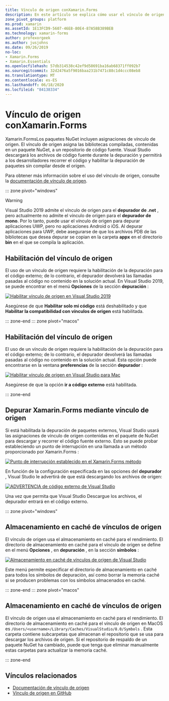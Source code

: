 ```yaml
---
title: Vínculo de origen conXamarin.Forms
description: En este artículo se explica cómo usar el vínculo de origen para depurar en Xamarin.Forms .
zone_pivot_groups: platform
ms.prod: xamarin
ms.assetId: 1E13FCD9-5607-46E8-80E4-87A58B389BEB
ms.technology: xamarin-forms
author: profexorgeek
ms.author: jusjohns
ms.date: 09/26/2019
no-loc:
- Xamarin.Forms
- Xamarin.Essentials
ms.openlocfilehash: 57db314538c42ef9d58691ba16ab68371ff092b7
ms.sourcegitcommit: 32d2476a5f9016baa231b7471c88c1d4ccc08eb8
ms.translationtype: MT
ms.contentlocale: es-ES
ms.lasthandoff: 06/18/2020
ms.locfileid: "84138334"
---
```

# <a name="source-link-with-xamarinforms"></a>Vínculo de origen conXamarin.Forms

Xamarin.FormsLos paquetes NuGet incluyen asignaciones de vínculo de origen. El vínculo de origen asigna las bibliotecas compiladas, contenidas en un paquete NuGet, a un repositorio de código fuente. Visual Studio descargará los archivos de código fuente durante la depuración y permitirá a los desarrolladores recorrer el código y habilitar la depuración de paquetes sin compilar desde el origen.

Para obtener más información sobre el uso del vínculo de origen, consulte la [documentación de vínculo de origen](/dotnet/standard/library-guidance/sourcelink).

::: zone pivot="windows"

> [!WARNING]
> Visual Studio 2019 admite el vínculo de origen para el **depurador de .net** , pero actualmente no admite el vínculo de origen para el **depurador de mono**. Por lo tanto, puede usar el vínculo de origen para depurar aplicaciones UWP, pero no aplicaciones Android o iOS. Al depurar aplicaciones para UWP, debe asegurarse de que los archivos PDB de las bibliotecas que desea depurar se copian en la carpeta **appx** en el directorio **bin** en el que se compila la aplicación.

## <a name="enable-source-link"></a>Habilitación del vínculo de origen

El uso de un vínculo de origen requiere la habilitación de la depuración para el código externo; de lo contrario, el depurador devolverá las llamadas pasadas al código no contenido en la solución actual. En Visual Studio 2019, se puede encontrar en el menú **Opciones** de la sección **depuración** :

[![Habilitar vínculo de origen en Visual Studio 2019](sourcelink-images/sourcelink-enable-pc-cropped.png)](sourcelink-images/sourcelink-enable-pc.png#lightbox)

Asegúrese de que **Habilitar solo mi código** está deshabilitado y que **Habilitar la compatibilidad con vínculos de origen** está habilitada.

::: zone-end
::: zone pivot="macos"

## <a name="enable-source-link"></a>Habilitación del vínculo de origen

El uso de un vínculo de origen requiere la habilitación de la depuración para el código externo; de lo contrario, el depurador devolverá las llamadas pasadas al código no contenido en la solución actual. Esta opción puede encontrarse en la ventana **preferencias** de la sección **depurador** :

[![Habilitar vínculo de origen en Visual Studio para Mac](sourcelink-images/sourcelink-enable-mac-cropped.png)](sourcelink-images/sourcelink-enable-mac.png#lightbox)

Asegúrese de que la opción **ir a código externo** está habilitada.

::: zone-end

## <a name="debug-xamarinforms-using-source-link"></a>Depurar Xamarin.Forms mediante vínculo de origen

Si está habilitada la depuración de paquetes externos, Visual Studio usará las asignaciones de vínculo de origen contenidas en el paquete de NuGet para descargar y recorrer el código fuente externo. Esto se puede probar estableciendo un punto de interrupción en una llamada a un método proporcionado por Xamarin.Forms :

[![Punto de interrupción establecido en el Xamarin.Forms método](sourcelink-images/breakpoint-cropped.png)](sourcelink-images/external-code-available.png#lightbox)

En función de la configuración especificada en las opciones del **depurador** , Visual Studio le advertirá de que está descargando los archivos de origen:

[![ADVERTENCIA de código externo de Visual Studio](sourcelink-images/external-code-cropped.png)](sourcelink-images/external-code-available.png#lightbox)

Una vez que permita que Visual Studio Descargue los archivos, el depurador entrará en el código externo.

::: zone pivot="windows"

## <a name="source-link-caching"></a>Almacenamiento en caché de vínculos de origen

El vínculo de origen usa el almacenamiento en caché para el rendimiento. El directorio de almacenamiento en caché para el vínculo de origen se define en el menú **Opciones** , en **depuración** , en la sección **símbolos** :

[![Almacenamiento en caché de vínculos de origen de Visual Studio](sourcelink-images/sourcelink-caching-pc-cropped.png)](sourcelink-images/sourcelink-caching-pc.png#lightbox)

Este menú permite especificar el directorio de almacenamiento en caché para todos los símbolos de depuración, así como borrar la memoria caché si se producen problemas con los símbolos almacenados en caché.

::: zone-end
::: zone pivot="macos"

## <a name="source-link-caching"></a>Almacenamiento en caché de vínculos de origen

El vínculo de origen usa el almacenamiento en caché para el rendimiento. El directorio de almacenamiento en caché para el vínculo de origen en MacOS es `/Users/<username>/Library/Caches/VisualStudio/8.0/Symbols` . Esta carpeta contiene subcarpetas que almacenan el repositorio que se usa para descargar los archivos de origen. Si el repositorio de respaldo de un paquete NuGet ha cambiado, puede que tenga que eliminar manualmente estas carpetas para actualizar la memoria caché.

::: zone-end

## <a name="related-links"></a>Vínculos relacionados

- [Documentación de vínculo de origen](/dotnet/standard/library-guidance/sourcelink)
- [Vínculo de origen en GitHub](https://github.com/dotnet/sourcelink)
